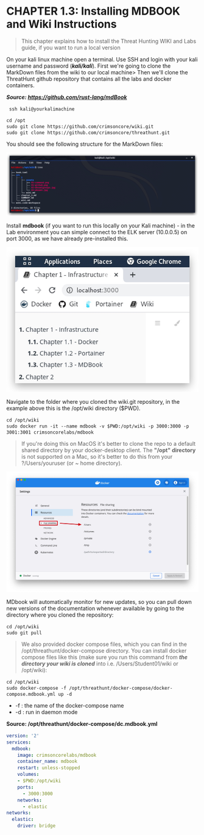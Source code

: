 CHAPTER 1.3: Installing MDBOOK and Wiki Instructions
====

>This chapter explains how to install the Threat Hunting WIKI and Labs guide, if you want to run a local version

On your kali linux machine open a terminal. Use SSH and login with your kali username and password (***kali/kali***). First we're going to clone the MarkDown files from the wiki to our local machine> Then we'll clone the ThreatHunt github repository that contains all the labs and docker containers.

***Source: https://github.com/rust-lang/mdBook***

```code
 ssh kali@yourkalimachine
``` 

 ```code
 cd /opt
 sudo git clone https://github.com/crimsoncore/wiki.git
 sudo git clone https://github.com/crimsoncore/threathunt.git
```
You should see the following structure for the MarkDown files:

![Screenshot command](./assets/01-gitclonewiki.jpg)

Install **mdbook** (if you want to run this locally on your Kali machine) - in the Lab environment you can simple connect to the ELK server (10.0.0.5) on port 3000, as we have already pre-installed this.

![Screenshot command](./assets/02-mdbook.jpg)

Navigate to the folder where you cloned the wiki.git repository, in the example above this is the /opt/wiki directory ($PWD).

```code
cd /opt/wiki
sudo docker run -it --name mdbook -v $PWD:/opt/wiki -p 3000:3000 -p 3001:3001 crimsoncorelabs/mdbook
```

> If you're doing this on MacOS it's better to clone the repo to a default shared directory by your docker-desktop client. The __"/opt" directory__ is not supported on a Mac, so it's better to do this from your ?/Users/youruser (or ~ home directory).

![Screenshot command](./assets/03-dockersharing.jpg)

MDbook will automatically monitor for new updates, so you can pull down new versions of the documentation whenever available by going to the directory where you cloned the repository:

```code
cd /opt/wiki
sudo git pull
```

> We also provided docker compose files, which you can find in the /opt/threathunt/docker-compose directory. You can install docker compose files like this (make sure you run this command from ***the directory your wiki is cloned*** into i.e. /Users/Student01/wiki or /opt/wiki):

```code
cd /opt/wiki
sudo docker-compose -f /opt/threathunt/docker-compose/docker-compose.mdbook.yml up -d
```
- -f : the name of the docker-compose name
- -d : run in daemon mode

**Source: /opt/threathunt/docker-compose/dc.mdbook.yml**
```yml
version: '2'
services:
  mdbook:
    image: crimsoncorelabs/mdbook
    container_name: mdbook
    restart: unless-stopped
    volumes:
    - $PWD:/opt/wiki
    ports:
      - 3000:3000
    networks:
      - elastic
networks:
  elastic:
    driver: bridge
```
